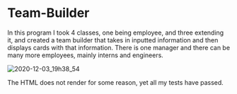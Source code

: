 # Team-Builder

In this program I took 4 classes, one being employee, and three extending it, and created a team builder that takes in inputted information and then displays cards with that information. There is one manager and there can be many more employees, mainly interns and engineers.

![2020-12-03_19h38_54](https://user-images.githubusercontent.com/68972514/101106914-2c0c2e00-359f-11eb-907c-4a8f272ba93f.png)

The HTML does not render for some reason, yet all my tests have passed.
